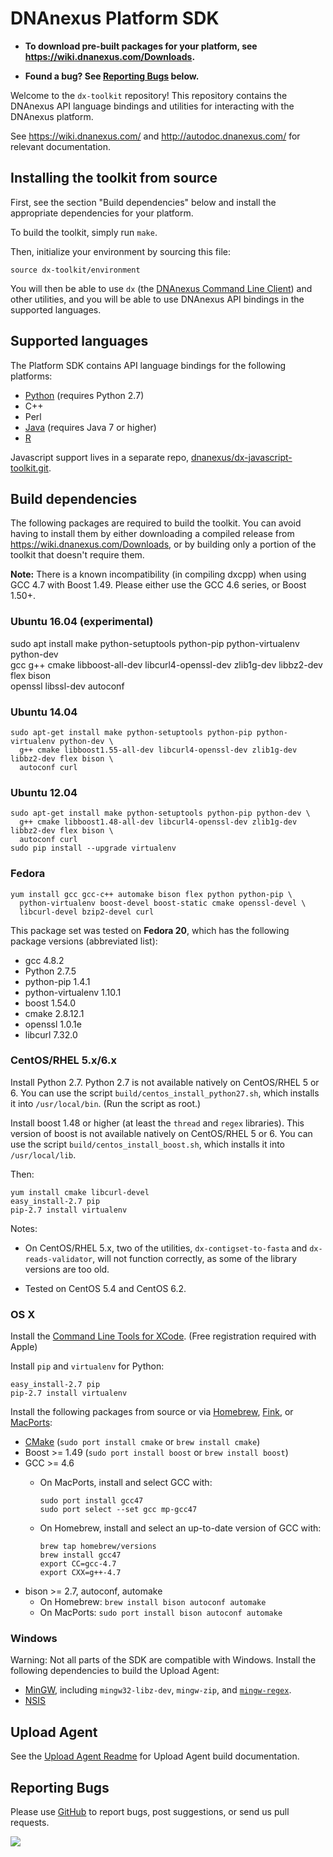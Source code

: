 DNAnexus Platform SDK
=====================

* **To download pre-built packages for your platform, see https://wiki.dnanexus.com/Downloads.**

* **Found a bug? See [Reporting Bugs](#reporting-bugs) below.**

Welcome to the `dx-toolkit` repository! This repository contains the DNAnexus
API language bindings and utilities for interacting with the DNAnexus platform.

See https://wiki.dnanexus.com/ and http://autodoc.dnanexus.com/ for relevant
documentation.

Installing the toolkit from source
----------------------------------

First, see the section "Build dependencies" below and install the appropriate
dependencies for your platform.

To build the toolkit, simply run `make`.

Then, initialize your environment by sourcing this file:

```
source dx-toolkit/environment
```

You will then be able to use `dx` (the [DNAnexus Command Line
Client](https://wiki.dnanexus.com/Command-Line-Client/Quickstart)) and other
utilities, and you will be able to use DNAnexus API bindings in the supported
languages.

Supported languages
-------------------

The Platform SDK contains API language bindings for the following platforms:

* [Python](src/python/Readme.md) (requires Python 2.7)
* C++
* Perl
* [Java](src/java/Readme.md) (requires Java 7 or higher)
* [R](src/R/Readme.md)

Javascript support lives in a separate repo,
[dnanexus/dx-javascript-toolkit.git](https://github.com/dnanexus/dx-javascript-toolkit).

Build dependencies
------------------

The following packages are required to build the toolkit. You can avoid having
to install them by either downloading a compiled release from
https://wiki.dnanexus.com/Downloads, or by building only a portion of the
toolkit that doesn't require them.

**Note:** There is a known incompatibility (in compiling dxcpp) when using GCC 4.7 with Boost 1.49. Please either use the GCC 4.6 series, or Boost 1.50+.

### Ubuntu 16.04 (experimental)
  sudo apt install make python-setuptools python-pip python-virtualenv python-dev \
                   gcc g++ cmake libboost-all-dev libcurl4-openssl-dev zlib1g-dev libbz2-dev flex bison \
                   openssl libssl-dev autoconf

### Ubuntu 14.04

    sudo apt-get install make python-setuptools python-pip python-virtualenv python-dev \
      g++ cmake libboost1.55-all-dev libcurl4-openssl-dev zlib1g-dev libbz2-dev flex bison \
      autoconf curl

### Ubuntu 12.04

    sudo apt-get install make python-setuptools python-pip python-dev \
      g++ cmake libboost1.48-all-dev libcurl4-openssl-dev zlib1g-dev libbz2-dev flex bison \
      autoconf curl
    sudo pip install --upgrade virtualenv

### Fedora

    yum install gcc gcc-c++ automake bison flex python python-pip \
      python-virtualenv boost-devel boost-static cmake openssl-devel \
      libcurl-devel bzip2-devel curl

This package set was tested on **Fedora 20**, which has the following package
versions (abbreviated list):

* gcc 4.8.2
* Python 2.7.5
* python-pip 1.4.1
* python-virtualenv 1.10.1
* boost 1.54.0
* cmake 2.8.12.1
* openssl 1.0.1e
* libcurl 7.32.0

### CentOS/RHEL 5.x/6.x

Install Python 2.7. Python 2.7 is not available natively on CentOS/RHEL
5 or 6. You can use the script `build/centos_install_python27.sh`, which
installs it into `/usr/local/bin`. (Run the script as root.)

Install boost 1.48 or higher (at least the `thread` and `regex`
libraries). This version of boost is not available natively on
CentOS/RHEL 5 or 6. You can use the script
`build/centos_install_boost.sh`, which installs it into
`/usr/local/lib`.

Then:

    yum install cmake libcurl-devel
    easy_install-2.7 pip
    pip-2.7 install virtualenv

Notes:

  - On CentOS/RHEL 5.x, two of the utilities, `dx-contigset-to-fasta`
    and `dx-reads-validator`, will not function correctly, as some of
    the library versions are too old.

  - Tested on CentOS 5.4 and CentOS 6.2.

### OS X

Install the [Command Line Tools for XCode](https://developer.apple.com/downloads/). (Free registration required with Apple)

Install `pip` and `virtualenv` for Python:

    easy_install-2.7 pip
    pip-2.7 install virtualenv

Install the following packages from source or via [Homebrew](http://mxcl.github.com/homebrew/), [Fink](http://www.finkproject.org/), or [MacPorts](http://www.macports.org/):

* [CMake](http://www.cmake.org/cmake/resources/software.html) (`sudo port install cmake` or `brew install cmake`)
* Boost >= 1.49 (`sudo port install boost` or `brew install boost`)
* GCC >= 4.6
    * On MacPorts, install and select GCC with:

        ```
        sudo port install gcc47
        sudo port select --set gcc mp-gcc47
        ```

    * On Homebrew, install and select an up-to-date version of GCC with:

        ```
        brew tap homebrew/versions
        brew install gcc47
        export CC=gcc-4.7
        export CXX=g++-4.7
        ```
* bison >= 2.7, autoconf, automake
  * On Homebrew: `brew install bison autoconf automake`
  * On MacPorts: `sudo port install bison autoconf automake`

### Windows
Warning: Not all parts of the SDK are compatible with Windows. Install the following dependencies to build the Upload Agent:

* [MinGW](http://www.mingw.org/), including `mingw32-libz-dev`, `mingw-zip`, and [`mingw-regex`](http://sourceforge.net/projects/mingw/files/Other/UserContributed/regex/mingw-regex-2.5.1/).
* [NSIS](http://nsis.sourceforge.net/)

Upload Agent
------------
See the [Upload Agent Readme](https://github.com/dnanexus/dx-toolkit/blob/master/src/ua/Readme.md) for Upload Agent build documentation.

Reporting Bugs
--------------

Please use [GitHub](https://github.com/dnanexus/dx-toolkit/issues) to
report bugs, post suggestions, or send us pull requests.

<a href="https://travis-ci.org/dnanexus/dx-toolkit"><img src="https://travis-ci.org/dnanexus/dx-toolkit.svg"></a>
